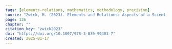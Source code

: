 ```yaml
---
tags: [elements-relations, mathematics, methodology, precision]
source: "Zwick, M. (2023). Elements and Relations: Aspects of a Scientific Metaphysics (Vol. 35). Springer International Publishing."
page: 126
chapter: ""
citation_key: "zwick2023"
doi: "https://doi.org/10.1007/978-3-030-99403-7"
created: 2025-01-17
---
```


